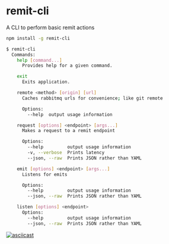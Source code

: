 # remit-cli
A CLI to perform basic remit actions

``` sh
npm install -g remit-cli
```

``` sh
$ remit-cli
  Commands:
    help [command...]
      Provides help for a given command.

    exit
      Exits application.

    remote <method> [origin] [url]
      Caches rabbitmq urls for convenience; like git remote

      Options:
        --help  output usage information

    request [options] <endpoint> [args...]
      Makes a request to a remit endpoint

      Options:
        --help         output usage information
        -v, --verbose  Prints latency
        --json, --raw  Prints JSON rather than YAML

    emit [options] <endpoint> [args...]
      Listens for emits

      Options:
        --help         output usage information
        --json, --raw  Prints JSON rather than YAML

    listen [options] <endpoint>
      Options:
        --help         output usage information
        --json, --raw  Prints JSON rather than YAML

```

[![asciicast](https://asciinema.org/a/7QTBx2nEOkpvltjqdW7cu9Lbr.png)](https://asciinema.org/a/7QTBx2nEOkpvltjqdW7cu9Lbr)